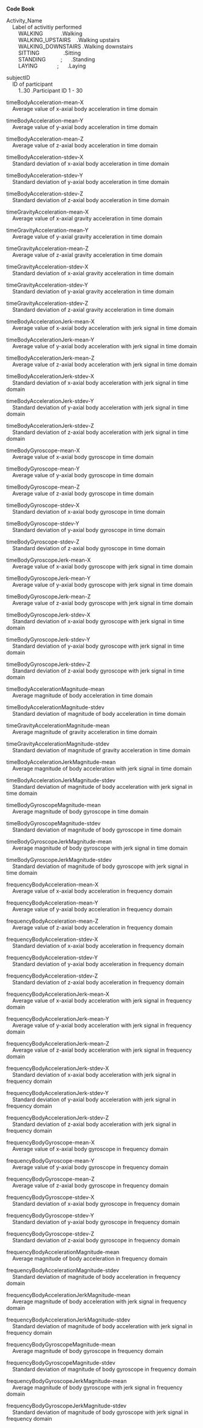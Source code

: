 **Code Book**

Activity_Name  
&nbsp;&nbsp;&nbsp;&nbsp;Label of activitiy performed  
&nbsp;&nbsp;&nbsp;&nbsp;&nbsp;&nbsp;&nbsp;&nbsp;WALKING&nbsp;&nbsp;&nbsp;&nbsp;&nbsp;&nbsp;&nbsp;&nbsp;&nbsp;&nbsp;&nbsp;&nbsp;.Walking  
&nbsp;&nbsp;&nbsp;&nbsp;&nbsp;&nbsp;&nbsp;&nbsp;WALKING_UPSTAIRS&nbsp;&nbsp;&nbsp;&nbsp;.Walking upstairs  
&nbsp;&nbsp;&nbsp;&nbsp;&nbsp;&nbsp;&nbsp;&nbsp;WALKING_DOWNSTAIRS .Walking downstairs  
&nbsp;&nbsp;&nbsp;&nbsp;&nbsp;&nbsp;&nbsp;&nbsp;SITTING&nbsp;&nbsp;&nbsp;&nbsp;&nbsp;&nbsp;&nbsp;&nbsp;&nbsp;&nbsp;&nbsp;&nbsp;&nbsp;&nbsp;&nbsp;&nbsp;.Sitting  
&nbsp;&nbsp;&nbsp;&nbsp;&nbsp;&nbsp;&nbsp;&nbsp;STANDING&nbsp;&nbsp;&nbsp;&nbsp;&nbsp;&nbsp;&nbsp;&nbsp;&nbsp;&nbsp;;&nbsp;&nbsp;&nbsp;&nbsp;&nbsp;&nbsp;.Standing  
&nbsp;&nbsp;&nbsp;&nbsp;&nbsp;&nbsp;&nbsp;&nbsp;LAYING&nbsp;&nbsp;&nbsp;&nbsp;&nbsp;&nbsp;&nbsp;&nbsp;&nbsp;&nbsp;&nbsp;&nbsp;&nbsp;;&nbsp;&nbsp;&nbsp;&nbsp;&nbsp;&nbsp;.Laying  

subjectID  
&nbsp;&nbsp;&nbsp;&nbsp;ID of participant  
&nbsp;&nbsp;&nbsp;&nbsp;&nbsp;&nbsp;&nbsp;&nbsp;1..30 .Participant ID 1 - 30  

timeBodyAcceleration-mean-X  
&nbsp;&nbsp;&nbsp;&nbsp;Average value of x-axial body acceleration in time domain   

timeBodyAcceleration-mean-Y  
&nbsp;&nbsp;&nbsp;&nbsp;Average value of y-axial body acceleration in time domain  
                              
timeBodyAcceleration-mean-Z  
&nbsp;&nbsp;&nbsp;&nbsp;Average value of z-axial body acceleration in time domain  

timeBodyAcceleration-stdev-X  
&nbsp;&nbsp;&nbsp;&nbsp;Standard deviation of x-axial body acceleration in time domain  

timeBodyAcceleration-stdev-Y  
&nbsp;&nbsp;&nbsp;&nbsp;Standard deviation of y-axial body acceleration in time domain
                              
timeBodyAcceleration-stdev-Z  
&nbsp;&nbsp;&nbsp;&nbsp;Standard deviation of z-axial body acceleration in time domain

timeGravityAcceleration-mean-X  
&nbsp;&nbsp;&nbsp;&nbsp;Average value of x-axial gravity acceleration in time domain

timeGravityAcceleration-mean-Y  
&nbsp;&nbsp;&nbsp;&nbsp;Average value of y-axial gravity acceleration in time domain
                              
timeGravityAcceleration-mean-Z  
&nbsp;&nbsp;&nbsp;&nbsp;Average value of z-axial gravity acceleration in time domain

timeGravityAcceleration-stdev-X  
&nbsp;&nbsp;&nbsp;&nbsp;Standard deviation of x-axial gravity acceleration in time domain

timeGravityAcceleration-stdev-Y  
&nbsp;&nbsp;&nbsp;&nbsp;Standard deviation of y-axial gravity acceleration in time domain
                              
timeGravityAcceleration-stdev-Z  
&nbsp;&nbsp;&nbsp;&nbsp;Standard deviation of z-axial gravity acceleration in time domain                
             
timeBodyAccelerationJerk-mean-X  
&nbsp;&nbsp;&nbsp;&nbsp;Average value of x-axial body acceleration with jerk signal in time domain

timeBodyAccelerationJerk-mean-Y  
&nbsp;&nbsp;&nbsp;&nbsp;Average value of y-axial body acceleration with jerk signal in time domain
                              
timeBodyAccelerationJerk-mean-Z  
&nbsp;&nbsp;&nbsp;&nbsp;Average value of z-axial body acceleration with jerk signal in time domain

timeBodyAccelerationJerk-stdev-X  
&nbsp;&nbsp;&nbsp;&nbsp;Standard deviation of x-axial body acceleration with jerk signal in time domain

timeBodyAccelerationJerk-stdev-Y  
&nbsp;&nbsp;&nbsp;&nbsp;Standard deviation of y-axial body acceleration with jerk signal in time domain
                              
timeBodyAccelerationJerk-stdev-Z  
&nbsp;&nbsp;&nbsp;&nbsp;Standard deviation of z-axial body acceleration with jerk signal in time domain

timeBodyGyroscope-mean-X  
&nbsp;&nbsp;&nbsp;&nbsp;Average value of x-axial body gyroscope in time domain 

timeBodyGyroscope-mean-Y  
&nbsp;&nbsp;&nbsp;&nbsp;Average value of y-axial body gyroscope in time domain
                              
timeBodyGyroscope-mean-Z  
&nbsp;&nbsp;&nbsp;&nbsp;Average value of z-axial body gyroscope in time domain

timeBodyGyroscope-stdev-X  
&nbsp;&nbsp;&nbsp;&nbsp;Standard deviation of x-axial body gyroscope in time domain

timeBodyGyroscope-stdev-Y  
&nbsp;&nbsp;&nbsp;&nbsp;Standard deviation of y-axial body gyroscope in time domain
                              
timeBodyGyroscope-stdev-Z  
&nbsp;&nbsp;&nbsp;&nbsp;Standard deviation of z-axial body gyroscope in time domain
            
timeBodyGyroscopeJerk-mean-X  
&nbsp;&nbsp;&nbsp;&nbsp;Average value of x-axial body gyroscope with jerk signal in time domain

timeBodyGyroscopeJerk-mean-Y  
&nbsp;&nbsp;&nbsp;&nbsp;Average value of y-axial body gyroscope with jerk signal in time domain
                              
timeBodyGyroscopeJerk-mean-Z  
&nbsp;&nbsp;&nbsp;&nbsp;Average value of z-axial body gyroscope with jerk signal in time domain

timeBodyGyroscopeJerk-stdev-X  
&nbsp;&nbsp;&nbsp;&nbsp;Standard deviation of x-axial body gyroscope with jerk signal in time domain

timeBodyGyroscopeJerk-stdev-Y  
&nbsp;&nbsp;&nbsp;&nbsp;Standard deviation of y-axial body gyroscope with jerk signal in time domain
                              
timeBodyGyroscopeJerk-stdev-Z  
&nbsp;&nbsp;&nbsp;&nbsp;Standard deviation of z-axial body gyroscope with jerk signal in time domain          

timeBodyAccelerationMagnitude-mean  
&nbsp;&nbsp;&nbsp;&nbsp;Average magnitude of body acceleration in time domain 

timeBodyAccelerationMagnitude-stdev  
&nbsp;&nbsp;&nbsp;&nbsp;Standard deviation of magnitude of body acceleration in time domain
                              
timeGravityAccelerationMagnitude-mean  
&nbsp;&nbsp;&nbsp;&nbsp;Average magnitude of gravity acceleration in time domain 

timeGravityAccelerationMagnitude-stdev  
&nbsp;&nbsp;&nbsp;&nbsp;Standard deviation of magnitude of gravity acceleration in time domain

timeBodyAccelerationJerkMagnitude-mean  
&nbsp;&nbsp;&nbsp;&nbsp;Average magnitude of body acceleration with jerk signal in time domain 

timeBodyAccelerationJerkMagnitude-stdev  
&nbsp;&nbsp;&nbsp;&nbsp;Standard deviation of magnitude of body acceleration with jerk signal in time domain              
               
timeBodyGyroscopeMagnitude-mean  
&nbsp;&nbsp;&nbsp;&nbsp;Average magnitude of body gyroscope in time domain 

timeBodyGyroscopeMagnitude-stdev  
&nbsp;&nbsp;&nbsp;&nbsp;Standard deviation of magnitude of body gyroscope in time domain

timeBodyGyroscopeJerkMagnitude-mean  
&nbsp;&nbsp;&nbsp;&nbsp;Average magnitude of body gyroscope with jerk signal in time domain 

timeBodyGyroscopeJerkMagnitude-stdev  
&nbsp;&nbsp;&nbsp;&nbsp;Standard deviation of magnitude of body gyroscope with jerk signal in time domain

frequencyBodyAcceleration-mean-X  
&nbsp;&nbsp;&nbsp;&nbsp;Average value of x-axial body acceleration in frequency domain 

frequencyBodyAcceleration-mean-Y  
&nbsp;&nbsp;&nbsp;&nbsp;Average value of y-axial body acceleration in frequency domain
                              
frequencyBodyAcceleration-mean-Z  
&nbsp;&nbsp;&nbsp;&nbsp;Average value of z-axial body acceleration in frequency domain

frequencyBodyAcceleration-stdev-X  
&nbsp;&nbsp;&nbsp;&nbsp;Standard deviation of x-axial body acceleration in frequency domain

frequencyBodyAcceleration-stdev-Y  
&nbsp;&nbsp;&nbsp;&nbsp;Standard deviation of y-axial body acceleration in frequency domain
                              
frequencyBodyAcceleration-stdev-Z  
&nbsp;&nbsp;&nbsp;&nbsp;Standard deviation of z-axial body acceleration in frequency domain
            
frequencyBodyAccelerationJerk-mean-X  
&nbsp;&nbsp;&nbsp;&nbsp;Average value of x-axial body acceleration with jerk signal in frequency domain

frequencyBodyAccelerationJerk-mean-Y  
&nbsp;&nbsp;&nbsp;&nbsp;Average value of y-axial body acceleration with jerk signal in frequency domain
                              
frequencyBodyAccelerationJerk-mean-Z  
&nbsp;&nbsp;&nbsp;&nbsp;Average value of z-axial body acceleration with jerk signal in frequency domain

frequencyBodyAccelerationJerk-stdev-X  
&nbsp;&nbsp;&nbsp;&nbsp;Standard deviation of x-axial body acceleration with jerk signal in frequency domain

frequencyBodyAccelerationJerk-stdev-Y  
&nbsp;&nbsp;&nbsp;&nbsp;Standard deviation of y-axial body acceleration with jerk signal in frequency domain
                              
frequencyBodyAccelerationJerk-stdev-Z  
&nbsp;&nbsp;&nbsp;&nbsp;Standard deviation of z-axial body acceleration with jerk signal in frequency domain

frequencyBodyGyroscope-mean-X  
&nbsp;&nbsp;&nbsp;&nbsp;Average value of x-axial body gyroscope in frequency domain 

frequencyBodyGyroscope-mean-Y  
&nbsp;&nbsp;&nbsp;&nbsp;Average value of y-axial body gyroscope in frequency domain
                              
frequencyBodyGyroscope-mean-Z  
&nbsp;&nbsp;&nbsp;&nbsp;Average value of z-axial body gyroscope in frequency domain

frequencyBodyGyroscope-stdev-X  
&nbsp;&nbsp;&nbsp;&nbsp;Standard deviation of x-axial body gyroscope in frequency domain

frequencyBodyGyroscope-stdev-Y  
&nbsp;&nbsp;&nbsp;&nbsp;Standard deviation of y-axial body gyroscope in frequency domain
                              
frequencyBodyGyroscope-stdev-Z  
&nbsp;&nbsp;&nbsp;&nbsp;Standard deviation of z-axial body gyroscope in frequency domain
            
frequencyBodyAccelerationMagnitude-mean  
&nbsp;&nbsp;&nbsp;&nbsp;Average magnitude of body acceleration in frequency domain 

frequencyBodyAccelerationMagnitude-stdev  
&nbsp;&nbsp;&nbsp;&nbsp;Standard deviation of magnitude of body acceleration in frequency domain
                              
frequencyBodyAccelerationJerkMagnitude-mean  
&nbsp;&nbsp;&nbsp;&nbsp;Average magnitude of body acceleration with jerk signal in frequency domain 

frequencyBodyAccelerationJerkMagnitude-stdev  
&nbsp;&nbsp;&nbsp;&nbsp;Standard deviation of magnitude of body acceleration with jerk signal in frequency domain              
               
frequencyBodyGyroscopeMagnitude-mean  
&nbsp;&nbsp;&nbsp;&nbsp;Average magnitude of body gyroscope in frequency domain 

frequencyBodyGyroscopeMagnitude-stdev  
&nbsp;&nbsp;&nbsp;&nbsp;Standard deviation of magnitude of body gyroscope in frequency domain

frequencyBodyGyroscopeJerkMagnitude-mean  
&nbsp;&nbsp;&nbsp;&nbsp;Average magnitude of body gyroscope with jerk signal in frequency domain 

frequencyBodyGyroscopeJerkMagnitude-stdev  
&nbsp;&nbsp;&nbsp;&nbsp;Standard deviation of magnitude of body gyroscope with jerk signal in frequency domain   
   
                      
 